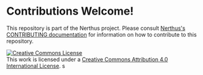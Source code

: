 # Contributions Welcome!

This repository is part of the Nerthus project.
Please consult [Nerthus's CONTRIBUTING documentation](http://nerthus-nerthus.readthedocs.io/en/latest/CONTRIBUTING.html) for information on how to contribute to this repository.

<a rel="license" href="http://creativecommons.org/licenses/by/4.0/"><img alt="Creative Commons License" style="border-width:0" src="https://i.creativecommons.org/l/by/4.0/88x31.png" /></a><br />This work is licensed under a <a rel="license" href="http://creativecommons.org/licenses/by/4.0/">Creative Commons Attribution 4.0 International License</a>.
s
